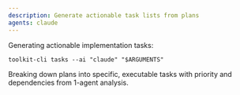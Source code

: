 ```yaml
---
description: Generate actionable task lists from plans
agents: claude
---
```


Generating actionable implementation tasks:

`toolkit-cli tasks --ai "claude" "$ARGUMENTS"`

Breaking down plans into specific, executable tasks with priority and dependencies from 1-agent analysis.
